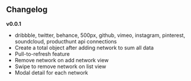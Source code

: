 Changelog
---------

__v0.0.1__

* dribbble, twitter, behance, 500px, github, vimeo, instagram, pinterest, soundcloud, producthunt api connections
* Create a total object after adding network to sum all data
* Pull-to-refresh feature
* Remove network on add network view
* Swipe to remove network on list view
* Modal detail for each network
